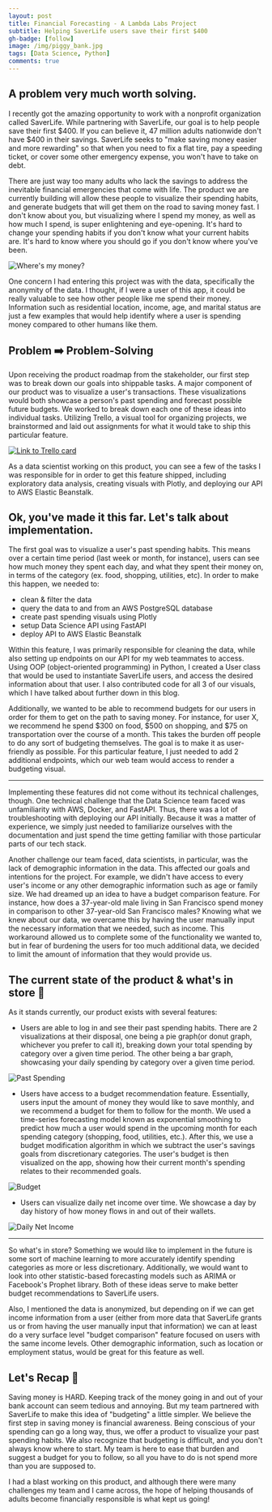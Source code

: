 ```yaml
---
layout: post
title: Financial Forecasting - A Lambda Labs Project
subtitle: Helping SaverLife users save their first $400
gh-badge: [follow]
image: /img/piggy_bank.jpg
tags: [Data Science, Python]
comments: true
---
```


## A problem very much worth solving.

I recently got the amazing opportunity to work with a nonprofit organization called SaverLife. While partnering with SaverLife, our goal is to help people save their first $400. If you can believe it, 47 million adults nationwide don't have $400 in their savings. SaverLife seeks to "make saving money easier and more rewarding" so that when you need to fix a flat tire, pay a speeding ticket, or cover some other emergency expense, you won't have to take on debt.

There are just way too many adults who lack the savings to address the inevitable financial emergencies that come with life. The product we are currently building will allow these people to visualize their spending habits, and generate budgets that will get them on the road to saving money fast. I don't know about you, but visualizing where I spend my money, as well as how much I spend, is super enlightening and eye-opening. It's hard to change your spending habits if you don't know what your current habits are. It's hard to know where you should go if you don't know where you've been.

![Where's my money?](https://media.giphy.com/media/yIxNOXEMpqkqA/giphy.gif)

One concern I had entering this project was with the data, specifically the anonymity of the data. I thought, if I were a user of this app, it could be really valuable to see how other people like me spend their money. Information such as residential location, income, age, and marital status are just a few examples that would help identify where a user is spending money compared to other humans like them.

## Problem ➡️ Problem-Solving

Upon receiving the product roadmap from the stakeholder, our first step was to break down our goals into shippable tasks. A major component of our product was to visualize a user's transactions. These visualizations would both showcase a person's past spending and forecast possible future budgets. We worked to break down each one of these ideas into individual tasks. Utilizing Trello, a visual tool for organizing projects, we brainstormed and laid out assignments for what it would take to ship this particular feature.

[![Link to Trello card](https://cdn-images-1.medium.com/max/880/1*ujMeb_KsEQ4j9SHJsKINhA.png)](https://trello.com/c/ziJimQnF)

As a data scientist working on this product, you can see a few of the tasks I was responsible for in order to get this feature shipped, including exploratory data analysis, creating visuals with Plotly, and deploying our API to AWS Elastic Beanstalk.

## Ok, you've made it this far. Let's talk about implementation.

The first goal was to visualize a user's past spending habits. This means over a certain time period (last week or month, for instance), users can see how much money they spent each day, and what they spent their money on, in terms of the category (ex. food, shopping, utilities, etc). In order to make this happen, we needed to:
- clean & filter the data
- query the data to and from an AWS PostgreSQL database
- create past spending visuals using Plotly
- setup Data Science API using FastAPI
- deploy API to AWS Elastic Beanstalk

Within this feature, I was primarily responsible for cleaning the data, while also setting up endpoints on our API for my web teammates to access. Using OOP (object-oriented programming) in Python, I created a User class that would be used to instantiate SaverLife users, and access the desired information about that user. I also contributed code for all 3 of our visuals, which I have talked about further down in this blog.

Additionally, we wanted to be able to recommend budgets for our users in order for them to get on the path to saving money. For instance, for user X, we recommend he spend $300 on food, $500 on shopping, and $75 on transportation over the course of a month. This takes the burden off people to do any sort of budgeting themselves. The goal is to make it as user-friendly as possible. For this particular feature, I just needed to add 2 additional endpoints, which our web team would access to render a budgeting visual.


---

Implementing these features did not come without its technical challenges, though. One technical challenge that the Data Science team faced was unfamiliarity with AWS, Docker, and FastAPI. Thus, there was a lot of troubleshooting with deploying our API initially. Because it was a matter of experience, we simply just needed to familiarize ourselves with the documentation and just spend the time getting familiar with those particular parts of our tech stack.

Another challenge our team faced, data scientists, in particular, was the lack of demographic information in the data. This affected our goals and intentions for the project. For example, we didn't have access to every user's income or any other demographic information such as age or family size. We had dreamed up an idea to have a budget comparison feature. For instance, how does a 37-year-old male living in San Francisco spend money in comparison to other 37-year-old San Francisco males? Knowing what we knew about our data, we overcame this by having the user manually input the necessary information that we needed, such as income. This workaround allowed us to complete some of the functionality we wanted to, but in fear of burdening the users for too much additional data, we decided to limit the amount of information that they would provide us.

## The current state of the product & what's in store 👀

As it stands currently, our product exists with several features:

- Users are able to log in and see their past spending habits. There are 2 visualizations at their disposal, one being a pie graph(or donut graph, whichever you prefer to call it), breaking down your total spending by category over a given time period. The other being a bar graph, showcasing your daily spending by category over a given time period.

![Past Spending](https://cdn-images-1.medium.com/max/880/1*uZNNECRF4y_TcPHNIijybg.jpeg)

- Users have access to a budget recommendation feature. Essentially, users input the amount of money they would like to save monthly, and we recommend a budget for them to follow for the month. We used a time-series forecasting model known as exponential smoothing to predict how much a user would spend in the upcoming month for each spending category (shopping, food, utilities, etc.). After this, we use a budget modification algorithm in which we subtract the user's savings goals from discretionary categories. The user's budget is then visualized on the app, showing how their current month's spending relates to their recommended goals.

![Budget](https://cdn-images-1.medium.com/max/880/1*bKwH0YTQaMbXnMFMZ0FKxA.png)

- Users can visualize daily net income over time. We showcase a day by day history of how money flows in and out of their wallets.

![Daily Net Income](https://cdn-images-1.medium.com/max/880/1*r_PbpL89A5rBTWtUxwXXCg.png)

---

So what's in store? Something we would like to implement in the future is some sort of machine learning to more accurately identify spending categories as more or less discretionary. Additionally, we would want to look into other statistic-based forecasting models such as ARIMA or Facebook's Prophet library. Both of these ideas serve to make better budget recommendations to SaverLife users.

Also, I mentioned the data is anonymized, but depending on if we can get income information from a user (either from more data that SaverLife grants us or from having the user manually input that information) we can at least do a very surface level "budget comparison" feature focused on users with the same income levels. Other demographic information, such as location or employment status, would be great for this feature as well.

## Let's Recap 📝
Saving money is HARD. Keeping track of the money going in and out of your bank account can seem tedious and annoying. But my team partnered with SaverLife to make this idea of "budgeting" a little simpler. We believe the first step in saving money is financial awareness. Being conscious of your spending can go a long way, thus, we offer a product to visualize your past spending habits. We also recognize that budgeting is difficult, and you don't always know where to start. My team is here to ease that burden and suggest a budget for you to follow, so all you have to do is not spend more than you are supposed to.

I had a blast working on this product, and although there were many challenges my team and I came across, the hope of helping thousands of adults become financially responsible is what kept us going!
